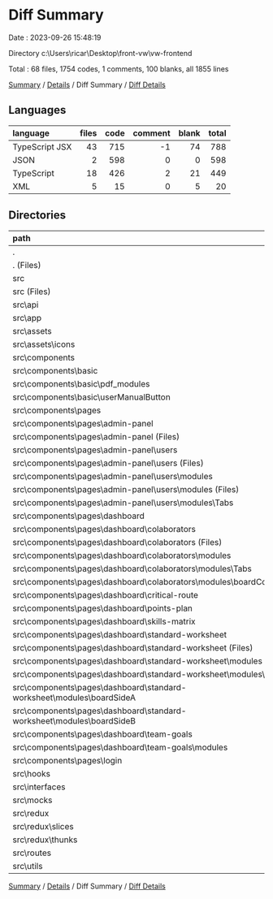 # Diff Summary

Date : 2023-09-26 15:48:19

Directory c:\\Users\\ricar\\Desktop\\front-vw\\vw-frontend

Total : 68 files,  1754 codes, 1 comments, 100 blanks, all 1855 lines

[Summary](results.md) / [Details](details.md) / Diff Summary / [Diff Details](diff-details.md)

## Languages
| language | files | code | comment | blank | total |
| :--- | ---: | ---: | ---: | ---: | ---: |
| TypeScript JSX | 43 | 715 | -1 | 74 | 788 |
| JSON | 2 | 598 | 0 | 0 | 598 |
| TypeScript | 18 | 426 | 2 | 21 | 449 |
| XML | 5 | 15 | 0 | 5 | 20 |

## Directories
| path | files | code | comment | blank | total |
| :--- | ---: | ---: | ---: | ---: | ---: |
| . | 68 | 1,754 | 1 | 100 | 1,855 |
| . (Files) | 2 | 598 | 0 | 0 | 598 |
| src | 66 | 1,156 | 1 | 100 | 1,257 |
| src (Files) | 1 | -4 | 0 | 0 | -4 |
| src\\api | 1 | 1 | 0 | 1 | 2 |
| src\\app | 1 | 3 | 0 | 0 | 3 |
| src\\assets | 5 | 15 | 0 | 5 | 20 |
| src\\assets\\icons | 5 | 15 | 0 | 5 | 20 |
| src\\components | 41 | 707 | 10 | 74 | 791 |
| src\\components\\basic | 4 | 124 | 0 | 12 | 136 |
| src\\components\\basic\\pdf_modules | 3 | 127 | 0 | 13 | 140 |
| src\\components\\basic\\userManualButton | 1 | -3 | 0 | -1 | -4 |
| src\\components\\pages | 37 | 583 | 10 | 62 | 655 |
| src\\components\\pages\\admin-panel | 12 | -63 | -2 | -3 | -68 |
| src\\components\\pages\\admin-panel (Files) | 1 | -7 | 0 | 0 | -7 |
| src\\components\\pages\\admin-panel\\users | 11 | -56 | -2 | -3 | -61 |
| src\\components\\pages\\admin-panel\\users (Files) | 1 | 4 | -10 | 1 | -5 |
| src\\components\\pages\\admin-panel\\users\\modules | 10 | -60 | 8 | -4 | -56 |
| src\\components\\pages\\admin-panel\\users\\modules (Files) | 2 | 52 | 6 | 2 | 60 |
| src\\components\\pages\\admin-panel\\users\\modules\\Tabs | 8 | -112 | 2 | -6 | -116 |
| src\\components\\pages\\dashboard | 24 | 565 | 3 | 59 | 627 |
| src\\components\\pages\\dashboard\\colaborators | 9 | 37 | -2 | 13 | 48 |
| src\\components\\pages\\dashboard\\colaborators (Files) | 4 | 10 | -3 | 2 | 9 |
| src\\components\\pages\\dashboard\\colaborators\\modules | 5 | 27 | 1 | 11 | 39 |
| src\\components\\pages\\dashboard\\colaborators\\modules\\Tabs | 2 | -23 | -1 | 2 | -22 |
| src\\components\\pages\\dashboard\\colaborators\\modules\\boardColaborators | 3 | 50 | 2 | 9 | 61 |
| src\\components\\pages\\dashboard\\critical-route | 1 | 36 | 0 | 6 | 42 |
| src\\components\\pages\\dashboard\\points-plan | 1 | 36 | 0 | 6 | 42 |
| src\\components\\pages\\dashboard\\skills-matrix | 4 | 236 | 1 | 16 | 253 |
| src\\components\\pages\\dashboard\\standard-worksheet | 8 | 216 | 4 | 18 | 238 |
| src\\components\\pages\\dashboard\\standard-worksheet (Files) | 2 | 18 | 0 | 0 | 18 |
| src\\components\\pages\\dashboard\\standard-worksheet\\modules | 6 | 198 | 4 | 18 | 220 |
| src\\components\\pages\\dashboard\\standard-worksheet\\modules\\Tabs | 2 | -9 | 0 | 0 | -9 |
| src\\components\\pages\\dashboard\\standard-worksheet\\modules\\boardSideA | 3 | 188 | 4 | 18 | 210 |
| src\\components\\pages\\dashboard\\standard-worksheet\\modules\\boardSideB | 1 | 19 | 0 | 0 | 19 |
| src\\components\\pages\\dashboard\\team-goals | 1 | 4 | 0 | 0 | 4 |
| src\\components\\pages\\dashboard\\team-goals\\modules | 1 | 4 | 0 | 0 | 4 |
| src\\components\\pages\\login | 1 | 81 | 9 | 6 | 96 |
| src\\hooks | 2 | -36 | 0 | -8 | -44 |
| src\\interfaces | 2 | 17 | 0 | 2 | 19 |
| src\\mocks | 7 | 175 | 0 | 7 | 182 |
| src\\redux | 3 | 260 | 1 | 18 | 279 |
| src\\redux\\slices | 1 | 102 | 1 | 7 | 110 |
| src\\redux\\thunks | 2 | 158 | 0 | 11 | 169 |
| src\\routes | 1 | 12 | -11 | 0 | 1 |
| src\\utils | 2 | 6 | 1 | 1 | 8 |

[Summary](results.md) / [Details](details.md) / Diff Summary / [Diff Details](diff-details.md)